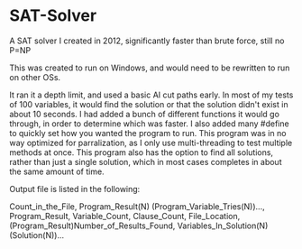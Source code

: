 # SAT-Solver
A SAT solver I created in 2012, significantly faster than brute force, still no P=NP

This was created to run on Windows, and would need to be rewritten to run on other OSs. 

It ran it a depth limit, and used a basic AI cut paths early.
In most of my tests of 100 variables, it would find the solution or that the solution didn't exist in about 10 seconds. 
I had added a bunch of different functions it would go through, in order to determine which was faster.
I also added many #define to quickly set how you wanted the program to run.
This program was in no way optimized for parralization, as I only use multi-threading to test multiple methods at once.
This program also has the option to find all solutions, rather than just a single solution, which in most cases completes in about the same amount of time.


Output file is listed in the following:

Count_in_the_File, Program_Result(N) (Program_Variable_Tries(N))..., Program_Result, Variable_Count, Clause_Count, File_Location, (Program_Result)Number_of_Results_Found, Variables_In_Solution(N)(Solution(N))...
